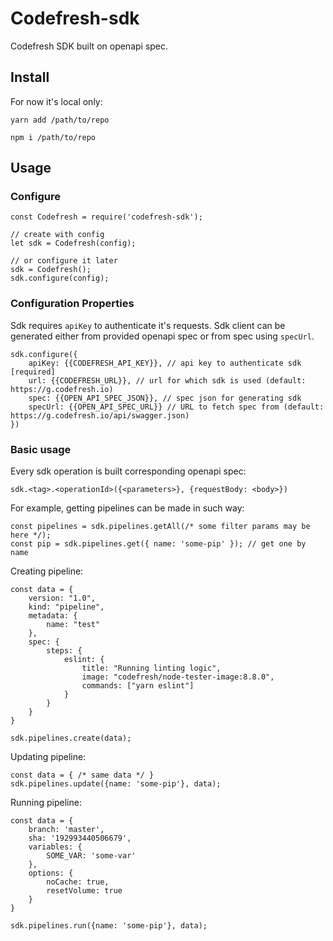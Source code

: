 # Codefresh-sdk

Codefresh SDK built on openapi spec.

## Install
For now it's local only:

`yarn add /path/to/repo`

`npm i /path/to/repo`

## Usage

### Configure

```ecmascript 6
const Codefresh = require('codefresh-sdk');

// create with config
let sdk = Codefresh(config);

// or configure it later
sdk = Codefresh();
sdk.configure(config);
```

### Configuration Properties

Sdk requires `apiKey` to authenticate it's requests. Sdk client can be generated either from 
provided openapi spec or from spec using `specUrl`.

```ecmascript 6
sdk.configure({
    apiKey: {{CODEFRESH_API_KEY}}, // api key to authenticate sdk [required]
    url: {{CODEFRESH_URL}}, // url for which sdk is used (default: https://g.codefresh.io)
    spec: {{OPEN_API_SPEC_JSON}}, // spec json for generating sdk
    specUrl: {{OPEN_API_SPEC_URL}} // URL to fetch spec from (default: https://g.codefresh.io/api/swagger.json)
})
```

### Basic usage

Every sdk operation is built corresponding openapi spec: 

`sdk.<tag>.<operationId>({<parameters>}, {requestBody: <body>})`

For example, getting pipelines can be made in such way:

```ecmascript 6
const pipelines = sdk.pipelines.getAll(/* some filter params may be here */);
const pip = sdk.pipelines.get({ name: 'some-pip' }); // get one by name
```

Creating pipeline:

```ecmascript 6
const data = {
    version: "1.0",
    kind: "pipeline",
    metadata: {
        name: "test"
    },
    spec: {
        steps: {
            eslint: {
                title: "Running linting logic",
                image: "codefresh/node-tester-image:8.8.0",
                commands: ["yarn eslint"]
            }
        }
    }
}

sdk.pipelines.create(data);
```

Updating pipeline:

```ecmascript 6
const data = { /* same data */ }
sdk.pipelines.update({name: 'some-pip'}, data);
```
Running pipeline:

```ecmascript 6
const data = {
    branch: 'master',
    sha: '192993440506679',
    variables: {
        SOME_VAR: 'some-var'
    },
    options: {
        noCache: true,
        resetVolume: true
    }
}

sdk.pipelines.run({name: 'some-pip'}, data);
```
